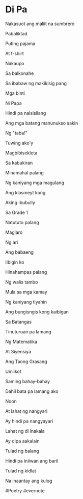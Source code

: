 # Di Pa

Nakasuot ang maliit na sumbrero

Pabaliktad

Puting pajama

At t-shirt

Nakaupo

Sa balkonahe

Sa ibabaw ng makikisig pang

Mga binti

Ni Papa

Hindi pa naisisilang

Ang mga batang manunukso sakin

Ng "taba!"

Tuwing ako'y

Magbibisekleta

Sa kabukiran

Minamahal palang

Ng kaniyang mga magulang

Ang klasmeyt kong

Aking ibubully

Sa Grade 1

Natututo palang

Maglaro

Ng ari

Ang babaeng

Iibigin ko

Hinahampas palang

Ng walis tambo

Mula sa mga kamay

Ng kaniyang tiyahin

Ang bungisngis kong kaibigan

Sa Batangas

Tinuturuan pa lamang

Ng Matematika

At Siyensiya

Ang Taong Grasang

Umiikot

Saming bahay-bahay

Dahil bata pa lamang ako

Noon

At lahat ng nangyari

Ay hindi pa nangyayari

Lahat ng di inakala

Ay dipa aakalain

Tulad ng balang

Hindi pa iniiwan ang baril

Tulad ng kidlat

Na inaantay ang kulog

\#Poetry #evernote

